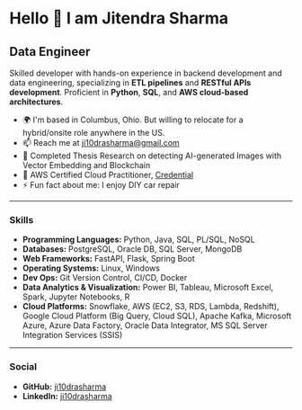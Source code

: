 # Hello 👋 I am Jitendra Sharma

## Data Engineer

Skilled developer with hands-on experience in backend development and data engineering, specializing in **ETL pipelines** and **RESTful APIs development**. Proficient in **Python**, **SQL**, and **AWS cloud-based architectures**.

- 🌍 I'm based in Columbus, Ohio. But willing to relocate for a hybrid/onsite role anywhere in the US.
- 📫 Reach me at [ji10drasharma@gmail.com](mailto:ji10drasharma@gmail.com)
- 🔭 Completed Thesis Research on detecting AI-generated Images with Vector Embedding and Blockchain
- 🌱 AWS Certified Cloud Practitioner, [Credential](https://cp.certmetrics.com/amazon/en/public/verify/credential/7b466bc207ea4caeb3a77a320fe3e7d8)
- ⚡ Fun fact about me: I enjoy DIY car repair

---

### Skills

* **Programming Languages:** Python, Java, SQL, PL/SQL, NoSQL
* **Databases:** PostgreSQL, Oracle DB, SQL Server, MongoDB
* **Web Frameworks:** FastAPI, Flask, Spring Boot
* **Operating Systems:** Linux, Windows
* **Dev Ops:** Git Version Control, CI/CD, Docker
* **Data Analytics & Visualization:** Power BI, Tableau, Microsoft Excel, Spark, Jupyter Notebooks, R 
* **Cloud Platforms:** Snowflake, AWS (EC2, S3, RDS, Lambda, Redshift), Google Cloud Platform (Big Query, Cloud SQL), Apache Kafka, Microsoft Azure, Azure Data Factory, Oracle Data Integrator, MS SQL Server Integration Services (SSIS)

---

### Social

* **GitHub:** [ji10drasharma](https://www.github.com/ji10drasharma)
* **LinkedIn:** [ji10drasharma](https://www.linkedin.com/in/ji10drasharma)
